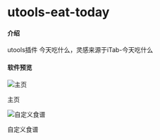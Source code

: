 # utools-eat-today

#### 介绍
utools插件 今天吃什么，灵感来源于iTab-今天吃什么

#### 软件预览

![主页](https://foruda.gitee.com/images/1695776796860351999/55a0ab0d_1192880.png "87335D55-DF54-4403-ADAC-1904BA256E30.png")

主页

![自定义食谱](https://foruda.gitee.com/images/1695776818164540096/501647ae_1192880.png "A6BD21E1-4675-4c68-88DB-66E3A64832A4.png")

自定义食谱